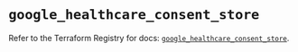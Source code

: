 # `google_healthcare_consent_store`

Refer to the Terraform Registry for docs: [`google_healthcare_consent_store`](https://registry.terraform.io/providers/hashicorp/google-beta/5.27.0/docs/resources/google_healthcare_consent_store).
